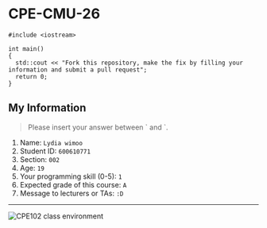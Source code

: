 # CPE-CMU-26
>
```
#include <iostream>

int main()
{
  std::cout << "Fork this repository, make the fix by filling your information and submit a pull request";
  return 0;
}
```

## My Information
> Please insert your answer between \` and \`.

1. Name: `Lydia wimoo`
2. Student ID: `600610771`
3. Section: `002`
4. Age: `19`
5. Your programming skill (0-5): `1`
6. Expected grade of this course: `A`
7. Message to lecturers or TAs: `:D`

---
![CPE102 class environment](https://github.com/tmwatchanan/CPE-CMU-26/raw/master/cpe102_class_envi.jpg)
